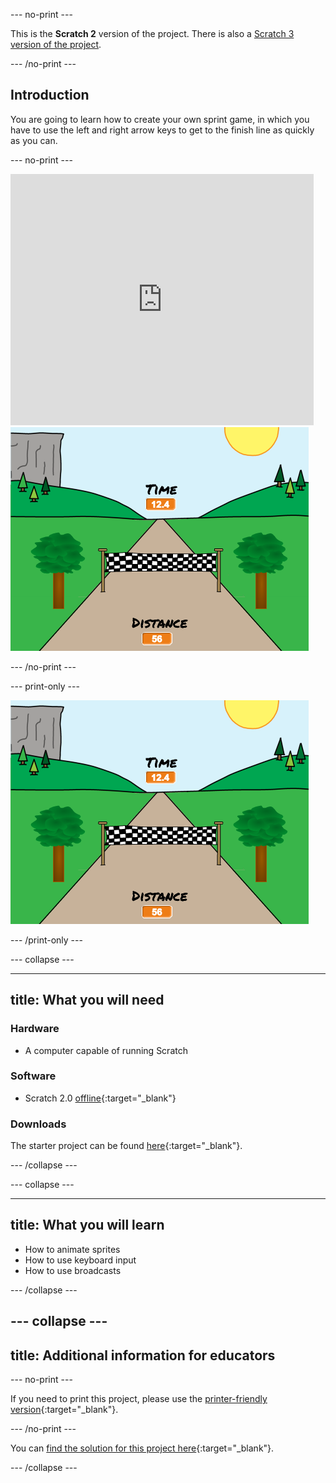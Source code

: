 --- no-print ---

This is the **Scratch 2** version of the project. There is also a [Scratch 3 version of the project](https://projects.raspberrypi.org/en/projects/sprint).

--- /no-print ---

## Introduction

You are going to learn how to create your own sprint game, in which you have to use the left and right arrow keys to get to the finish line as quickly as you can.

--- no-print ---

<div class="scratch-preview">
  <iframe allowtransparency="true" width="485" height="402" src="https://scratch.mit.edu/projects/embed/85609372/?autostart=false" frameborder="0" scrolling="no"></iframe>
  <img src="images/sprint-final.png">
</div>

--- /no-print ---

--- print-only ---

![complete project](images/sprint-final.png)

--- /print-only ---


--- collapse ---

---
title: What you will need
---

### Hardware

+ A computer capable of running Scratch

### Software

+ Scratch 2.0 [offline](http://rpf.io/scratchoff){:target="_blank"}

### Downloads

The starter project can be found [here](http://rpf.io/p/en/sprint-scratch2-go){:target="_blank"}.

--- /collapse ---

--- collapse ---

---
title: What you will learn
---

- How to animate sprites
- How to use keyboard input
- How to use broadcasts

--- /collapse ---

--- collapse ---
---
title: Additional information for educators
---

--- no-print ---

If you need to print this project, please use the [printer-friendly version](https://projects.raspberrypi.org/en/projects/sprint-scratch2/print){:target="_blank"}.

--- /no-print ---

You can [find the solution for this project here](http://rpf.io/p/en/sprint-scratch2-get){:target="_blank"}.

--- /collapse ---
